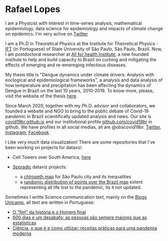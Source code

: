 # Rafael Lopes
I am a Physicist with interest in time-series analysis, mathematical epidemiology, data science for epidemiology and impacts of climate change on epidemics. I'm very active on [Twitter](twitter.com/rafalpx)

I am a Ph.D in Theoretical Physics at the Institute for Theoretical Physics - [IFT](https://www.ift.unesp.br/#!/en) (in Portuguese) of State University of São Paulo, São Paulo, Brazil. Now, I am postdoctoral researcher at [All for health Institute](https://www.itps.org.br/), a new founded institute to help and build capacity to Brazil on curbing and mitigating the effects of emerging and re-emereging infectious diseases.

My thesis title is "Dengue dynamics under climate drivers: Analysis with eoclogical and epidemiological frameworks", a analysis and data analysis of how temperature and precipitation has been affecting the dynamics of Dengue in Brazil on the last 10 years, 2010-2019. To know more, please, visit the website of the thesis [here](https://rafalopespx.github.io/phd_slides_defense).

Since March 2020, together with my Ph.D. advisor and collaborators, we founded a website and NGO to bring to the public debate of Covid-19 pandemic in Brazil scientifically updated analysis and news. Our site is [covid19br.github.io](https://covid19br.github.io) and our institutional profile [github.com/covid19br](https://github.com/covid19br/) in github. We have profiles in all social medias, all are @obscovid19br. [Twitter](twitter.cm/obscovid19br), [Instagram](instagram.com/obscovid19br), [Facebook](facebook.com/obscovid19br).

I Like very much data visualization! There are some repositories that I've been working on projects for dataviz:

- Cell Towers over South America, [here](https://github.com/rafalopespx/cell_towers_south_america)

- [Sporadic](https://github.com/rafalopespx/Artes/) dataviz projects: 
    - a [chlropeth map](https://github.com/rafalopespx/Artes/tree/main/chlropleth) for São Paulo city and its inequalities 
    - a [randomic distribution of points over the Brazil map](https://github.com/rafalopespx/Artes/tree/main/points_over_brazil) extent representing all life lost to the pandemic, its it not updated.


Sometimes I writte Science communication text, mainly on the [Blogs Unicamp](https://www.blogs.unicamp.br/covid-19/), all text are written in Portuguese:

  - [O "fim" da história e o Homem final](https://www.blogs.unicamp.br/covid-19/o-fim-da-historia-e-o-homem-final/)
  - [600 dias e um desabafo: as pessoas são sempre maiores que as estatísticas](https://www.blogs.unicamp.br/covid-19/600-dias-e-um-desabafo-as-pessoas-sao-sempre-maiores-que-as-estatisticas/)
  - [Ciência, o que é e como utilizar: receitas práticas para uma pandemia moderna](https://www.blogs.unicamp.br/covid-19/ciencia-o-que-e-e-como-utilizar/)

